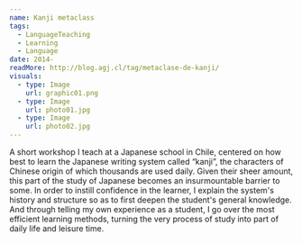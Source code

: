 ```yaml
---
name: Kanji metaclass
tags:
  - LanguageTeaching
  - Learning
  - Language
date: 2014-
readMore: http://blog.agj.cl/tag/metaclase-de-kanji/
visuals:
  - type: Image
    url: graphic01.png
  - type: Image
    url: photo01.jpg
  - type: Image
    url: photo02.jpg
---
```


A short workshop I teach at a Japanese school in Chile, centered on how best to learn the Japanese writing system called “kanji”,
the characters of Chinese origin of which thousands are used daily.
Given their sheer amount, this part of the study of Japanese becomes an insurmountable barrier to some.
In order to instill confidence in the learner, I explain the system's history and structure so as to first deepen the student's general knowledge.
And through telling my own experience as a student, I go over the most efficient learning methods, turning the very process of study into part of daily life and leisure time.
